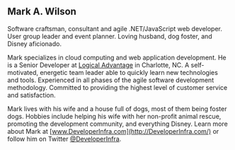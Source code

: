 Mark A. Wilson
--------------

Software craftsman, consultant and agile .NET/JavaScript web developer. User group leader and event planner. Loving husband, dog foster, and Disney aficionado.

Mark specializes in cloud computing and web application development. He is a Senior Developer at [Logical Advantage](http://logicaladvantage.com/) in Charlotte, NC. A self-motivated, energetic team leader able to quickly learn new technologies and tools. Experienced in all phases of the agile software development methodology. Committed to providing the highest level of customer service and satisfaction.

Mark lives with his wife and a house full of dogs, most of them being foster dogs. Hobbies include helping his wife with her non-profit animal rescue, promoting the development community, and everything Disney. Learn more about Mark at [www.DeveloperInfra.com](http://DeveloperInfra.com/) or follow him on Twitter [@DeveloperInfra](http://twitter.com/DeveloperInfra).
